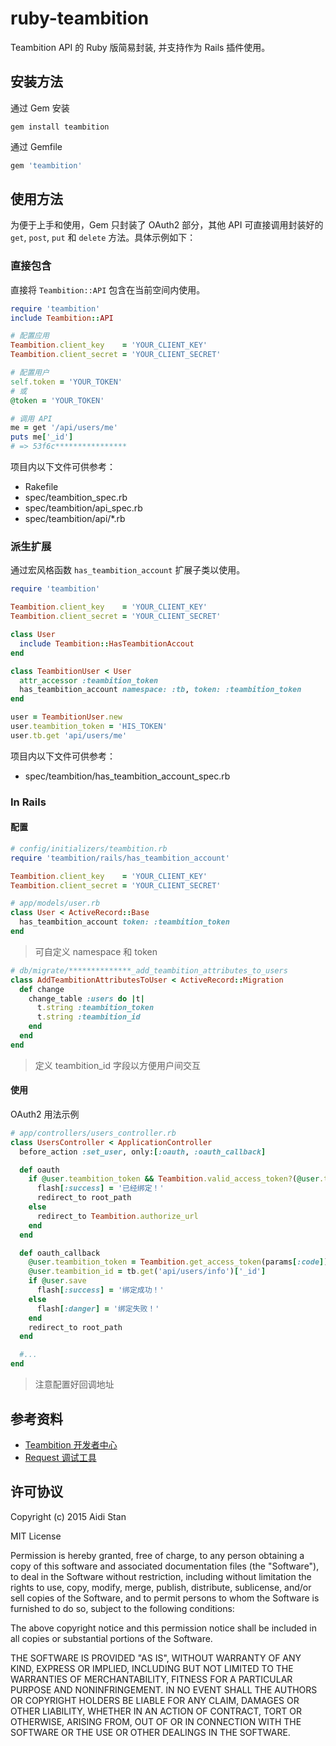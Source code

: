 # ruby-teambition

Teambition API 的 Ruby 版简易封装, 并支持作为 Rails 插件使用。


## 安装方法

通过 Gem 安装

```shell
gem install teambition
```

通过 Gemfile
```ruby
gem 'teambition'
```


## 使用方法

为便于上手和使用，Gem 只封装了 OAuth2 部分，其他 API 可直接调用封装好的 `get`, `post`, `put` 和 `delete` 方法。具体示例如下：

### 直接包含

直接将 `Teambition::API` 包含在当前空间内使用。

```ruby
require 'teambition'
include Teambition::API

# 配置应用
Teambition.client_key    = 'YOUR_CLIENT_KEY'
Teambition.client_secret = 'YOUR_CLIENT_SECRET'

# 配置用户
self.token = 'YOUR_TOKEN'
# 或
@token = 'YOUR_TOKEN'

# 调用 API
me = get '/api/users/me'
puts me['_id']
# => 53f6c****************
```

项目内以下文件可供参考：
- Rakefile
- spec/teambition_spec.rb
- spec/teambition/api_spec.rb
- spec/teambition/api/\*.rb

### 派生扩展

通过宏风格函数 `has_teambition_account` 扩展子类以使用。

```ruby
require 'teambition'

Teambition.client_key    = 'YOUR_CLIENT_KEY'
Teambition.client_secret = 'YOUR_CLIENT_SECRET'

class User
  include Teambition::HasTeambitionAccout
end

class TeambitionUser < User
  attr_accessor :teambition_token
  has_teambition_account namespace: :tb, token: :teambition_token
end

user = TeambitionUser.new
user.teambition_token = 'HIS_TOKEN'
user.tb.get 'api/users/me'
```

项目内以下文件可供参考：
- spec/teambition/has_teambition_account_spec.rb

### In Rails

#### 配置

```ruby
# config/initializers/teambition.rb
require 'teambition/rails/has_teambition_account'

Teambition.client_key    = 'YOUR_CLIENT_KEY'
Teambition.client_secret = 'YOUR_CLIENT_SECRET'
```

```ruby
# app/models/user.rb
class User < ActiveRecord::Base
  has_teambition_account token: :teambition_token
end
```

> 可自定义 namespace 和 token

```ruby
# db/migrate/**************_add_teambition_attributes_to_users
class AddTeambitionAttributesToUser < ActiveRecord::Migration
  def change
    change_table :users do |t|
      t.string :teambition_token
      t.string :teambition_id
    end
  end
end
```

> 定义 teambition_id 字段以方便用户间交互

#### 使用

OAuth2 用法示例

```ruby
# app/controllers/users_controller.rb
class UsersController < ApplicationController
  before_action :set_user, only:[:oauth, :oauth_callback]

  def oauth
    if @user.teambition_token && Teambition.valid_access_token?(@user.teambition_token)
      flash[:success] = '已经绑定！'
      redirect_to root_path
    else
      redirect_to Teambition.authorize_url
    end
  end

  def oauth_callback
    @user.teambition_token = Teambition.get_access_token(params[:code])
    @user.teambition_id = tb.get('api/users/info')['_id']
    if @user.save
      flash[:success] = '绑定成功！'
    else
      flash[:danger] = '绑定失败！'
    end
    redirect_to root_path
  end

  #...
end
```

> 注意配置好回调地址


## 参考资料

- [Teambition 开发者中心](https://docs.teambition.com/wiki/)
- [Request 调试工具](http://request.lesschat.com/)


## 许可协议

Copyright (c) 2015 Aidi Stan

MIT License

Permission is hereby granted, free of charge, to any person obtaining
a copy of this software and associated documentation files (the
"Software"), to deal in the Software without restriction, including
without limitation the rights to use, copy, modify, merge, publish,
distribute, sublicense, and/or sell copies of the Software, and to
permit persons to whom the Software is furnished to do so, subject to
the following conditions:

The above copyright notice and this permission notice shall be
included in all copies or substantial portions of the Software.

THE SOFTWARE IS PROVIDED "AS IS", WITHOUT WARRANTY OF ANY KIND,
EXPRESS OR IMPLIED, INCLUDING BUT NOT LIMITED TO THE WARRANTIES OF
MERCHANTABILITY, FITNESS FOR A PARTICULAR PURPOSE AND
NONINFRINGEMENT. IN NO EVENT SHALL THE AUTHORS OR COPYRIGHT HOLDERS BE
LIABLE FOR ANY CLAIM, DAMAGES OR OTHER LIABILITY, WHETHER IN AN ACTION
OF CONTRACT, TORT OR OTHERWISE, ARISING FROM, OUT OF OR IN CONNECTION
WITH THE SOFTWARE OR THE USE OR OTHER DEALINGS IN THE SOFTWARE.
